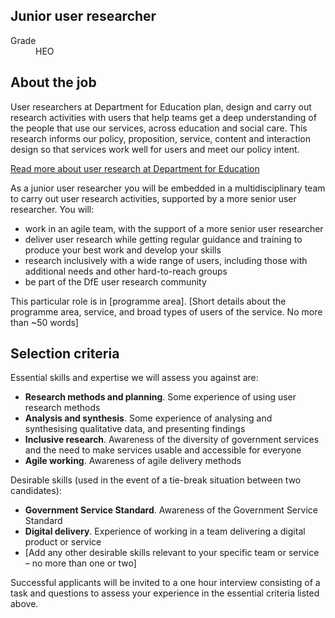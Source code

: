 ## Junior user researcher

<dl class="govuk-summary-list">
  <div class="govuk-summary-list__row">
    <dt class="govuk-summary-list__key">
      Grade
    </dt>
    <dd class="govuk-summary-list__value">
      HEO
    </dd>
  </div>
</dl>

## About the job

User researchers at Department for Education plan, design and carry out research activities with users that help teams get a deep understanding of the people that use our services, across education and social care. This research informs our policy, proposition, service, content and interaction design so that services work well for users and meet our policy intent.

[Read more about user research at Department for Education](https://user-research.education.gov.uk)

As a junior user researcher you will be embedded in a multidisciplinary team to carry out user research activities, supported by a more senior user researcher. You will:

*	work in an agile team, with the support of a more senior user researcher
*	deliver user research while getting regular guidance and training to produce your best work and develop your skills
*	research inclusively with a wide range of users, including those with additional needs and other hard-to-reach groups
*	be part of the DfE user research community 

This particular role is in [programme area]. [Short details about the programme area, service, and broad types of users of the service. No more than ~50 words]

## Selection criteria

Essential skills and expertise we will assess you against are:

*	**Research methods and planning**. Some experience of using user research methods
*	**Analysis and synthesis**. Some experience of analysing and synthesising qualitative data, and presenting findings
*	**Inclusive research**. Awareness of the diversity of government services and the need to make services usable and accessible for everyone
*	**Agile working**. Awareness of agile delivery methods

Desirable skills (used in the event of a tie-break situation between two candidates):

*	**Government Service Standard**. Awareness of the Government Service Standard
*	**Digital delivery**. Experience of working in a team delivering a digital product or service
*	[Add any other desirable skills relevant to your specific team or service – no more than one or two] 

Successful applicants will be invited to a one hour interview consisting of a task and questions to assess your experience in the essential criteria listed above.